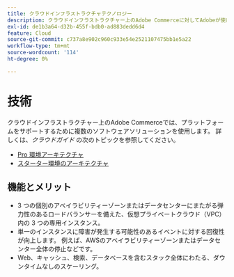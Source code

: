 ```yaml
---
title: クラウドインフラストラクチャテクノロジー
description: クラウドインフラストラクチャー上のAdobe Commerceに対してAdobeが使用するテクノロジーのコレクションについて、詳しく説明します。
exl-id: de1b3a64-d32b-455f-bdb0-ad883dedd6d4
feature: Cloud
source-git-commit: c737a8e902c960c933e54e2521107475bb1e5a22
workflow-type: tm+mt
source-wordcount: '114'
ht-degree: 0%

---
```



# 技術

クラウドインフラストラクチャー上のAdobe Commerceでは、プラットフォームをサポートするために複数のソフトウェアソリューションを使用します。 詳しくは、_クラウドガイド_ の次のトピックを参照してください。

- [Pro 環境アーキテクチャ ](https://experienceleague.adobe.com/docs/commerce-cloud-service/user-guide/architecture/pro-architecture.html#production-technology-stack)
- [ スターター環境のアーキテクチャ ](https://experienceleague.adobe.com/docs/commerce-cloud-service/user-guide/architecture/starter-architecture.html#production-and-staging-technology-stack)

## 機能とメリット

- 3 つの個別のアベイラビリティーゾーンまたはデータセンターにまたがる弾力性のあるロードバランサーを備えた、仮想プライベートクラウド（VPC）内の 3 つの専用インスタンス。
- 単一のインスタンスに障害が発生する可能性のあるイベントに対する回復性が向上します。 例えば、AWSのアベイラビリティーゾーンまたはデータセンター全体の停止などです。
- Web、キャッシュ、検索、データベースを含むスタック全体にわたる、ダウンタイムなしのスケーリング。
